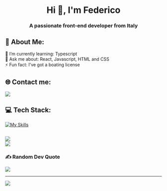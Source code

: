 <h1 align="center">Hi 👋, I'm Federico</h1>
<h3 align="center">A passionate front-end developer from Italy</h3>

## 💫 About Me:
🌱 I’m currently learning: Typescript<br>💬 Ask me about: React, Javascript, HTML and CSS<br>⚡ Fun fact: I've got a boating license


## 🌐 Contact me:
<a href="https://www.linkedin.com/in/federico-borrometi/" target="_blank">
   <img src="https://img.shields.io/badge/LinkedIn-0077B5?style=for-the-badge&logo=linkedin&logoColor=0e76a8&color=black">
</a>

## 💻 Tech Stack:
[![My Skills](https://skillicons.dev/icons?i=react,js,html,css,sass,nextjs,vite,firebase,git,vercel,nodejs,bootstrap,java,c,mysql,postman&perline=8)](https://skillicons.dev)

<!-- ### 📊 GitHub Stats: -->
##
<!-- ![](https://github-readme-stats.vercel.app/api?username=federico-init&theme=tokyonight&hide_border=false&include_all_commits=true&count_private=true)<br/> -->
![](https://github-readme-streak-stats.herokuapp.com/?user=federico-init&theme=tokyonight&hide_border=false)<br/>
![](https://github-readme-stats.vercel.app/api/top-langs/?username=federico-init&theme=tokyonight&hide_border=false&include_all_commits=true&count_private=true&layout=compact)

<!-- ### 🏆 GitHub Trophies
![](https://github-profile-trophy.vercel.app/?username=federico-init&theme=nord&no-frame=false&no-bg=false&margin-w=4) -->

### ✍️ Random Dev Quote
![](https://quotes-github-readme.vercel.app/api?type=horizontal&theme=tokyonight)

<!-- ### 🔝 Top Contributed Repo
![](https://github-contributor-stats.vercel.app/api?username=federico-init&limit=5&theme=tokyonight&combine_all_yearly_contributions=true) -->

---
[![](https://visitcount.itsvg.in/api?id=federico-init&icon=2&color=6)](https://visitcount.itsvg.in)

<!-- Proudly created with GPRM ( https://gprm.itsvg.in ) -->
